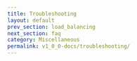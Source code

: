 ```yaml
---
title: Troubleshooting
layout: default
prev_section: load_balancing
next_section: faq
category: Miscellaneous
permalink: v1_0_0-docs/troubleshooting/
---
```

